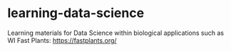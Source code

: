 # learning-data-science
Learning materials for Data Science within biological applications such as WI Fast Plants: https://fastplants.org/
